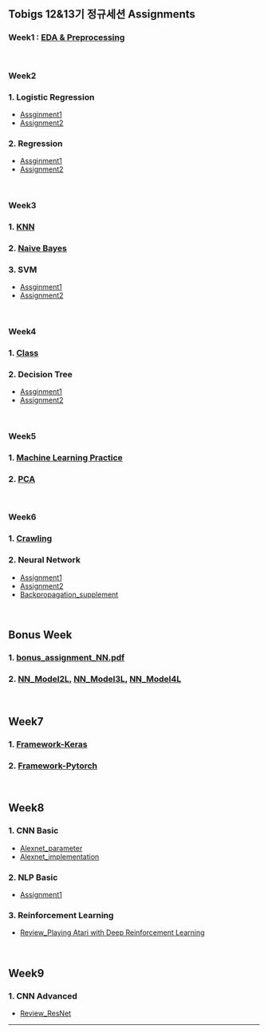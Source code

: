 ## Tobigs 12&13기 정규세션 Assignments


### Week1 : [EDA & Preprocessing](https://github.com/602-go/Tobigs_2020/blob/master/assignments/week1_EDA%26Preprocessing.ipynb)

<br>

### Week2
### 1. Logistic Regression
  - [Assginment1](https://github.com/602-go/Tobigs_2020/blob/master/assignments/week2_Logistic_Regression1.ipynb)
  - [Assignment2](https://github.com/602-go/Tobigs_2020/blob/master/assignments/week2_Logistic_Regression2.ipynb)
### 2. Regression
  - [Assginment1](https://github.com/602-go/Tobigs_2020/blob/master/assignments/week2_Regression1.ipynb)
  - [Assignment2](https://github.com/602-go/Tobigs_2020/blob/master/assignments/week2_Regression2.ipynb)

<br>

### Week3
### 1. [KNN](https://github.com/602-go/Tobigs_2020/blob/master/assignments/week3_Knn.ipynb)
### 2. [Naive Bayes](https://github.com/602-go/Tobigs_2020/blob/master/assignments/week3_Naive_Bayes.ipynb)
### 3. SVM
  - [Assginment1](https://github.com/602-go/Tobigs_2020/blob/master/assignments/week3_SVM1.ipynb)
  - [Assignment2](https://github.com/602-go/Tobigs_2020/blob/master/assignments/week3_SVM2.ipynb)

<br>

### Week4
### 1. [Class](https://github.com/602-go/Tobigs_2020/blob/master/assignments/week4_Class.ipynb)
### 2. Decision Tree
  - [Assginment1](https://github.com/602-go/Tobigs_2020/blob/master/assignments/week4_Decision_Tree1.ipynb)
  - [Assignment2](https://github.com/602-go/Tobigs_2020/blob/master/assignments/week4_Decision_Tree2.ipynb)

<br>


### Week5
### 1. [Machine Learning Practice](https://github.com/602-go/Tobigs_2020/blob/master/assignments/week5_Machine_Learning.ipynb)
### 2. [PCA](https://github.com/602-go/Tobigs_2020/blob/master/assignments/week5_PCA.ipynb)

<br>

### Week6
### 1. [Crawling](https://github.com/602-go/Tobigs_2020/blob/master/assignments/week6_Crawling.ipynb)
### 2. Neural Network
  - [Assignment1](https://github.com/602-go/Tobigs_2020/blob/master/assignments/week6_Neural_Network.ipynb)
  - [Assignment2](https://github.com/602-go/Tobigs_2020/blob/master/assignments/week6_Neural_Network.jpg)
  - [Backpropagation_supplement](https://github.com/602-go/Tobigs_2020/blob/master/assignments/week6_Neural_Network_supplement.pdf)

<br>

## Bonus Week
### 1. [bonus_assignment_NN.pdf](https://github.com/602-go/Tobigs_2020/blob/master/assignments/week6_bonus_assignment_NN.pdf)
### 2. [NN_Model2L](https://github.com/602-go/Tobigs_2020/blob/master/assignments/week6_bonus_assignment_NN_Model2L.py), [NN_Model3L](https://github.com/602-go/Tobigs_2020/blob/master/assignments/week6_bonus_assignment_NN_Model3L.py), [NN_Model4L](https://github.com/602-go/Tobigs_2020/blob/master/assignments/week6_bonus_assignment_NN_Model4L.py)

<br>

## Week7
### 1. [Framework-Keras](https://github.com/602-go/Tobigs_2020/blob/master/assignments/week7_Framework_Keras.ipynb)
### 2. [Framework-Pytorch](https://github.com/602-go/Tobigs_2020/blob/master/assignments/week7_Framework_Pytorch.ipynb)

<br>

## Week8
### 1. CNN Basic
  - [Alexnet_parameter](https://github.com/602-go/Tobigs_2020/blob/master/assignments/week8_CNN_AlexNet_parameters.ipynb)
  - [Alexnet_implementation](https://github.com/602-go/Tobigs_2020/blob/master/assignments/week8_CNN_AlexNet.ipynb)
### 2. NLP Basic
  - [Assignment1](https://github.com/602-go/Tobigs_2020/blob/master/assignments/week8_NLP_basic.ipynb)
### 3. Reinforcement Learning
  - [Review_Playing Atari with Deep Reinforcement Learning](https://github.com/602-go/Tobigs_2020/blob/master/assignments/week8_Playing%20Atari%20with%20Deep%20Reinforcement%20Learning.pdf)

<br>

## Week9
### 1. CNN Advanced
  - [Review_ResNet](https://github.com/602-go/Tobigs_2020/blob/master/assignments/week9_CNN_Resnet.pdf)



---


